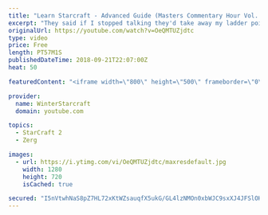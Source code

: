 ```yaml
---
title: "Learn Starcraft - Advanced Guide (Masters Commentary Hour Vol. 1)"
excerpt: "They said if I stopped talking they'd take away my ladder points. Next one I upload will have more terran/toss blame RNGesus."
originalUrl: https://youtube.com/watch?v=OeQMTUZjdtc
type: video
price: Free
length: PT57M1S
publishedDateTime: 2018-09-21T22:07:00Z
heat: 50

featuredContent: "<iframe width=\"800\" height=\"500\" frameborder=\"0\" src=\"https://www.youtube.com/embed/OeQMTUZjdtc\" allow=\"accelerometer; autoplay; encrypted-media; gyroscope; picture-in-picture\" allowfullscreen></iframe>"

provider:
  name: WinterStarcraft
  domain: youtube.com

topics:
  - StarCraft 2
  - Zerg

images:
  - url: https://i.ytimg.com/vi/OeQMTUZjdtc/maxresdefault.jpg
    width: 1280
    height: 720
    isCached: true

secured: "I5nVtwhNaS8pZ7HL72xKtWZsauqfX5ukG/GL4lzNMOn0xbWJC9sxXJ4JFSlOHDJjhTdvjnSCgaL4Lv4Q5eC6I/yENNaXVCUK+So+RA6KIk+xp/hOP+1xGHGTyEtM7twVCZhNHIcvq4eFniNN+cRfILpPlcNpnCWidw7fQmF+Z08x4ehRRs8ffAj36FMl32ZUdTSRZkOVwgfGY6pk13FK19S7dobUI/mVzOwlDaulmylGP3qm+qmoyKt9jhMeDWh7q8Au5ANPPqvXesV8gstOvxYUNZrYESJxqfoGBXh2fv1k37Ws2byA6VgnMF53fPoYKYML3jV5LxcdsVOvcYnigdTVac3g+NL30kqYQHIeJJGoYxy+D3hyJyjk0pj0/c68fWx4xMnaf2AGuSqtlqsxZRwv3Ata47O+zdLtDS3BH7Y=;lX3heC/2zE26Pd2rtUaVJw=="
---
```


